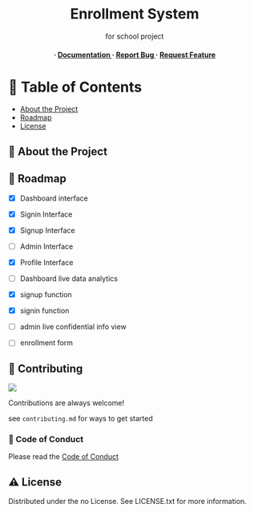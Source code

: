 <div align='center'>

<h1>Enrollment System</h1>
<p>for school project</p>

<h4> <span> · </span> <a href="https://github.com/CrLn-66/Enrollment-shit/blob/master/README.md"> Documentation </a> <span> · </span> <a href="https://github.com/CrLn-66/Enrollment-shit/issues"> Report Bug </a> <span> · </span> <a href="https://github.com/CrLn-66/Enrollment-shit/issues"> Request Feature </a> </h4>


</div>

# :notebook_with_decorative_cover: Table of Contents

- [About the Project](#star2-about-the-project)
- [Roadmap](#compass-roadmap)
- [License](#warning-license)


## :star2: About the Project

## :compass: Roadmap

* [x] Dashboard interface
* [x] Signin Interface
* [x] Signup Interface
* [ ] Admin Interface
* [x] Profile Interface
* [ ] Dashboard live data analytics
* [x] signup function
* [x] signin function
* [ ] admin live confidential info view
* [ ] enrollment form


## :wave: Contributing

<a href="https://github.com/CrLn-66/Enrollment-shit/graphs/contributors"> <img src="https://contrib.rocks/image?repo=Louis3797/awesome-readme-template" /> </a>

Contributions are always welcome!

see `contributing.md` for ways to get started

### :scroll: Code of Conduct

Please read the [Code of Conduct](https://github.com/CrLn-66/Enrollment-shit/blob/master/CODE_OF_CONDUCT.md)

## :warning: License

Distributed under the no License. See LICENSE.txt for more information.
